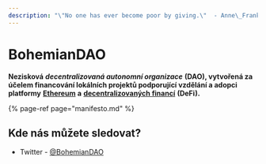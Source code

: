 ```yaml
---
description: "\"No one has ever become poor by giving.\"  - Anne\_Frank"
---
```


# BohemianDAO

**Nezisková** _**decentralizovaná autonomní organizace**_ **\(DAO\), vytvořená za účelem financování lokálních projektů podporující vzdělání a adopci platformy** [**Ethereum**](https://ethereum.org/en/) **a** [**decentralizovaných financí**](https://ethereum.org/en/defi/) **\(DeFi\).**

{% page-ref page="manifesto.md" %}

## Kde nás můžete sledovat?

* Twitter - [@BohemianDAO](https://twitter.com/BohemianDAO)

